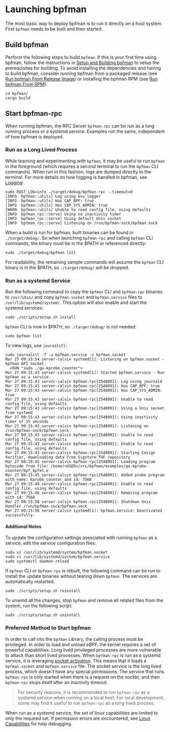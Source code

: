 # Launching bpfman

The most basic way to deploy bpfman is to run it directly on a host system.
First `bpfman` needs to be built and then started.

## Build bpfman

Perform the following steps to build `bpfman`.
If this is your first time using bpfman, follow the instructions in
[Setup and Building bpfman](./building-bpfman.md) to setup the prerequisites for building.
To avoid installing the dependencies and having to build bpfman, consider running bpfman
from a packaged release (see [Run bpfman From Release Image](./running-release.md)) or
installing the bpfman RPM (see [Run bpfman From RPM](./running-rpm.md)).

```console
cd bpfman/
cargo build
```

## Start bpfman-rpc

When running bpfman, the RPC Server `bpfman-rpc` can be run as a long running process or a
systemd service.
Examples run the same, independent of how bpfman is deployed.

### Run as a Long Lived Process

While learning and experimenting with `bpfman`, it may be useful to run `bpfman` in the foreground
(which requires a second terminal to run the `bpfman` CLI commands).
When run in this fashion, logs are dumped directly to the terminal.
For more details on how logging is handled in bpfman, see [Logging](../developer-guide/logging.md).

```console
sudo RUST_LOG=info ./target/debug/bpfman-rpc --timeout=0
[INFO  bpfman::utils] Log using env_logger
[INFO  bpfman::utils] Has CAP_BPF: true
[INFO  bpfman::utils] Has CAP_SYS_ADMIN: true
[WARN  bpfman::utils] Unable to read config file, using defaults
[INFO  bpfman_rpc::serve] Using no inactivity timer
[INFO  bpfman_rpc::serve] Using default Unix socket
[INFO  bpfman_rpc::serve] Listening on /run/bpfman-sock/bpfman.sock
```

When a build is run for bpfman, built binaries can be found in `./target/debug/`.
So when launching `bpfman-rpc` and calling `bpfman` CLI commands, the binary must be in the $PATH
or referenced directly:

```console
sudo ./target/debug/bpfman list
```

For readability, the remaining sample commands will assume the `bpfman` CLI binary is in the $PATH,
so `./target/debug/` will be dropped.

### Run as a systemd Service

Run the following command to copy the `bpfman` CLI and `bpfman-rpc` binaries to `/usr/sbin/` and
copy `bpfman.socket` and `bpfman.service` files to `/usr/lib/systemd/system/`.
This option will also enable and start the systemd services:

```console
sudo ./scripts/setup.sh install
```

`bpfman` CLI is now in $PATH, so `./targer/debug/` is not needed:

```console
sudo bpfman list
```

To view logs, use `journalctl`:

```console
sudo journalctl -f -u bpfman.service -u bpfman.socket
Mar 27 09:13:54 server-calvin systemd[1]: Listening on bpfman.socket - bpfman API Socket.
  <RUN "sudo ./go-kprobe-counter">
Mar 27 09:15:43 server-calvin systemd[1]: Started bpfman.service - Run bpfman as a service.
Mar 27 09:15:43 server-calvin bpfman-rpc[2548091]: Log using journald
Mar 27 09:15:43 server-calvin bpfman-rpc[2548091]: Has CAP_BPF: true
Mar 27 09:15:43 server-calvin bpfman-rpc[2548091]: Has CAP_SYS_ADMIN: true
Mar 27 09:15:43 server-calvin bpfman-rpc[2548091]: Unable to read config file, using defaults
Mar 27 09:15:43 server-calvin bpfman-rpc[2548091]: Using a Unix socket from systemd
Mar 27 09:15:43 server-calvin bpfman-rpc[2548091]: Using inactivity timer of 15 seconds
Mar 27 09:15:43 server-calvin bpfman-rpc[2548091]: Listening on /run/bpfman-sock/bpfman.sock
Mar 27 09:15:43 server-calvin bpfman-rpc[2548091]: Unable to read config file, using defaults
Mar 27 09:15:43 server-calvin bpfman-rpc[2548091]: Unable to read config file, using defaults
Mar 27 09:15:43 server-calvin bpfman-rpc[2548091]: Starting Cosign Verifier, downloading data from Sigstore TUF repository
Mar 27 09:15:45 server-calvin bpfman-rpc[2548091]: Loading program bytecode from file: /home/<USER>/src/bpfman/examples/go-kprobe-counter/bpf_bpfel.o
Mar 27 09:15:45 server-calvin bpfman-rpc[2548091]: Added probe program with name: kprobe_counter and id: 7568
Mar 27 09:15:48 server-calvin bpfman-rpc[2548091]: Unable to read config file, using defaults
Mar 27 09:15:48 server-calvin bpfman-rpc[2548091]: Removing program with id: 7568
Mar 27 09:15:58 server-calvin bpfman-rpc[2548091]: Shutdown Unix Handler /run/bpfman-sock/bpfman.sock
Mar 27 09:15:58 server-calvin systemd[1]: bpfman.service: Deactivated successfully.
```

#### Additional Notes

To update the configuration settings associated with running `bpfman` as a service, edit the
service configuration files:

```console
sudo vi /usr/lib/systemd/system/bpfman.socket
sudo vi /usr/lib/systemd/system/bpfman.service
sudo systemctl daemon-reload
```

If `bpfman` CLI or `bpfman-rpc` is rebuilt, the following command can be run to install the update
binaries without tearing down `bpfman`.
The services are automatically restarted.

```console
sudo ./scripts/setup.sh reinstall
```

To unwind all the changes, stop `bpfman` and remove all related files from the system, run the
following script:

```console
sudo ./scripts/setup.sh uninstall
```

### Preferred Method to Start bpfman

In order to call into the `bpfman` Library, the calling process must be privileged.
In order to load and unload eBPF, the kernel requires a set of powerful capabilities.
Long lived privileged processes are more vulnerable to attack than short lived processes.
When `bpfman-rpc` is run as a systemd service, it is leveraging
[socket activation](https://man7.org/linux/man-pages/man1/systemd-socket-activate.1.html).
This means that it loads a `bpfman.socket` and `bpfman.service` file.
The socket service is the long lived process, which doesn't have any special permissions.
The service that runs `bpfman-rpc` is only started when there is a request on the socket,
and then `bpfman-rpc` stops itself after an inactivity timeout.

> For security reasons, it is recommended to run `bpfman-rpc` as a systemd service when running
on a local host.
For local development, some may find it useful to run `bpfman-rpc` as a long lived process.

When run as a systemd service, the set of linux capabilities are limited to only the required set.
If permission errors are encountered, see [Linux Capabilities](../developer-guide/linux-capabilities.md)
for help debugging.
